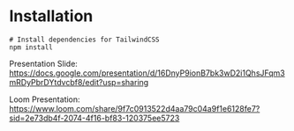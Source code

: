 # Installation

```
# Install dependencies for TailwindCSS
npm install

```
Presentation Slide:
https://docs.google.com/presentation/d/16DnyP9ionB7bk3wD2i1QhsJFqm3mRDyPbrDYtdvcbf8/edit?usp=sharing

Loom Presentation:
https://www.loom.com/share/9f7c0913522d4aa79c04a9f1e6128fe7?sid=2e73db4f-2074-4f16-bf83-120375ee5723